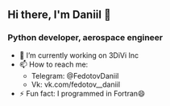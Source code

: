 ## Hi there, I'm Daniil 👋
### Python developer, aerospace engineer
- 🔭 I’m currently working on 3DiVi Inc
- 📫 How to reach me:
  - Telegram: @FedotovDaniil
  - Vk: vk.com/fedotov__daniil
- ⚡ Fun fact: I programmed in Fortran😄
<!--
**DaniilFedotov/DaniilFedotov** is a ✨ _special_ ✨ repository because its `README.md` (this file) appears on your GitHub profile.

Here are some ideas to get you started:

- 🔭 I’m currently working on ...
- 🌱 I’m currently learning ...
- 👯 I’m looking to collaborate on ...
- 🤔 I’m looking for help with ...
- 💬 Ask me about ...
- 📫 How to reach me: ...
- 😄 Pronouns: ...
- ⚡ Fun fact: ...
-->
